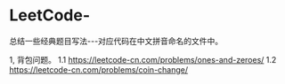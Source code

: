 # LeetCode-
总结一些经典题目写法---对应代码在中文拼音命名的文件中。

1, 背包问题。
1.1 https://leetcode-cn.com/problems/ones-and-zeroes/
1.2 https://leetcode-cn.com/problems/coin-change/
